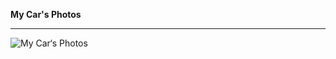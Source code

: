 **My Car's Photos**

***
![My Car‘s Photos](https://raw.githubusercontent.com/gone1724/Smartcar_K/main/My%20Car%E2%80%98s%20Photos/IMG_20210408_161804.jpg "没加电磁的K车")
